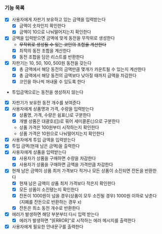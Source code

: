 ### 기능 목록
- [x] 사용자에게 자판기 보유하고 있는 금액을 입력받는다
  - [x] 금액이 숫자인지 확인한다
  - [x] 금액이 10으로 나눠떨어지는지 확인한다
- [x] 금액을 입력받으면 금액에 맞게 동전을 무작위로 생성한다
  - ~~무작위로 생성될 수 있는 코인의 조합을 계산한다~~
  - [x] 최적의 동전 조합을 계산한다
  - [x] 동전 조합을 담은 리스트를 반환한다
- [x] 자판기는 10, 50, 100, 500원 동전을 갖는다
  - [x] 총 금액에서 해당 동전의 금액만큼 몇개가 카운트될 수 있는지 계산한다
  - [x] 총 금액에서 해당 동전의 금액보다 낮아질 때까지 금액을 차감한다
  - [x] 코인을 하나씩 꺼내올 수 있도록 한다
- 투입금액으로는 동전을 생성하지 않는다
- [x] 자판기가 보유한 동전 개수를 보여준다
- [x] 사용자에게 상품명과 가격, 수량을 입력받는다
  - [x] 상품명, 가격, 수량은 쉼표(,)로 구분한다
  - [x] 개별 상품은 대괄호([])로 묶어 세미콜론(;)으로 구분한다
  - 상품 가격은 100원부터 시작하는지 확인한다
  - 상품 가격은 10원으로 나눠떨어지는지 확인한다
- [x] 사용자에게 투입 금액을 입력받는다
- [x] 투입 금액(현재 남은 금액)을 출력한다
- [x] 사용자에게 상품을 입력받는다
  - [x] 사용자가 상품을 구매하면 수량을 차감한다
  - [x] 사용자가 상품을 구매하면 금액을 가격만큼 차감한다
- [x] 현재 남은 금액이 상품 최저 가격보다 적거나 모든 상품이 소진되면 잔돈을 반환한다
  - [x] 현재 남은 금액이 상품 최저 가격보다 적은지 확인한다
  - [x] 모든 상품이 소진됐는지 확인한다
  - [x] 잔돈이 1000원이 넘을 경우(상품이 모두 소진될 경우) 1000원 이하로 낮춘다 (지폐를 잔돈으로 반환하는 경우 x)
  - [x] 잔돈은 최소 동전 개수로 반환한다
- [x] 에러가 발생하면 해당 부분부터 다시 입력 받는다
  - [x] 에러가 발생하면 "[ERROR]"로 시작하는 에러 메시지를 출력한다
- [x] 사용자에게 필요한 안내문구를 출력한다
